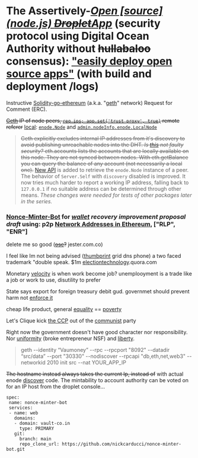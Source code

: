 # The Assertively-*[Open [source] (node.js) ~~Droplet~~App](https://github.com/NickCarducci/mastercard-backbank-digital-ocean-app)* (security protocol using Digital Ocean Authority without ~~hullabaloo~~ consensus): ["easily deploy open source apps"](https://www.digitalocean.com/blog/easily-deploy-open-source-apps-with-the-new-deploy-to-digitalocean-button-and-other-app-platform-enhancements) (with build and deployment /logs)

Instructive [Solidity-go-ethereum](https://github.com/ethereum/go-ethereum/blob/master/p2p/enode/localnode.go) (a.k.a. "[geth](https://www.quora.com/Why-is-the-Go-Ethereum-network-written-in-Go-Are-there-or-will-there-be-others)" network) Request for Comment (ERC).

~~[Geth](https://github.com/ethereum/go-ethereum/issues/21759) IP of node peers, [`req.ips; app.set('trust proxy', true)`](https://stackoverflow.com/questions/10849687/express-js-how-to-get-remote-client-address) remote referer~~ [local](https://github.com/ethereum/go-ethereum/issues/21759):  [`enode.Node`](https://github.com/ethereum/go-ethereum/pull/17643) and [`admin.nodeInfo.enode.LocalNode`](https://github.com/ethereum/go-ethereum/pull/17753)

>~~Geth explicitly excludes internal IP addresses from it's discovery to avoid publishing unreachable nodes into the DHT. *Is [this](https://github.com/ethereum/go-ethereum/issues/2765) not faulty security?* eth.accounts lists the accounts that are locally available on this node. They are not synced between nodes. With eth.getBalance you can query the balance of any account (not necessarily a local one).~~ [New API](https://github.com/cryptomental/go-ethereum/commit/f3d1cfb543bb21d56032d62e5ccfc40c5763454e) is added to retrieve the `enode.Node` instance of a peer. The behavior of `Server.Self` with `discovery` disabled is improved. It now tries much harder to report a working IP address, falling back to `127.0.0.1` if no suitable address can be determined through other means. *These changes were needed for tests of other packages later in the series.*

### [Nonce-Minter-Bot](https://ethereum-magicians.org/t/nonce-minter-bot-for-erc20mintable-open-source-wallet-supply-recovery) for *[wallet](https://vau.money) recovery improvement proposal draft* using: p2p [Network Addresses in Ethereum](https://dean.eigenmann.me/blog/2020/01/21/network-addresses-in-ethereum/), ["RLP", "ENR"]

delete me so good (~~[ose](https://occupywallst.quora.com)?~~ jester.com.co)

I feel like Im not being advised ([thumbprint](https://thumbprint.quora.com/How-effective-are-online-voting-systems-in-furthering-the-democratic-process-1) grid dns phone) a two faced trademark "double speak. $1m [electiontechnology](https://tor.stackexchange.com/questions/23253/is-transmission-control-protocol-of-in-a-tamper-proof-by-tiny-explosions-dev).quora.com

Monetary [velocity](https://marginalism.uk) is when work become job? unemplooyment is a trade like a job or work to use, disutility to prefer

State says export for foreign treasury debit gud. governmet should prevent harm not [enforce it](https://islamicbanks.quora.com)

cheap life product, general [equality](https://bureau.quora.com) == [poverty](https://census.quora.com)

Let's Clique kick [the CCP](https://actuaries.quora.com) out of the [communist](https://commie.dev/banks) party

Right now the government doesn't have good character nor responsibility. Nor [uniformity](https://crowdfundingfortaxes.quora.com) (broke entrepreneur NSF) and [liberty](https://https://reddit.com/askdemocracy).

> geth --identity “Vaumoney” --rpc --rpcport "8092" --datadir “src/data” --port "30330" --nodiscover --rpcapi "db,eth,net,web3" --networkid 2010 init src --nat YOUR_APP_IP

~~The hostname instead always takes the current Ip, instead of~~ with actual enode [discover](https://github.com/ethereum/go-ethereum/tree/master/p2p) code. The mintability to account authority can be voted on  for an IP host from the droplet console...

````
spec:
 name: nonce-minter-bot
 services:
 - name: web
   domains:
   - domain: vault-co.in
     type: PRIMARY
   git:
     branch: main
     repo_clone_url: https://github.com/nickcarducci/nonce-minter-bot.git
````
